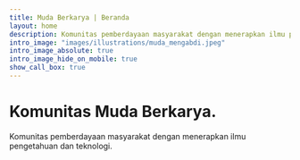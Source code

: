 ```yaml
---
title: Muda Berkarya | Beranda
layout: home
description: Komunitas pemberdayaan masyarakat dengan menerapkan ilmu pengetahuan dan teknologi.
intro_image: "images/illustrations/muda_mengabdi.jpeg"
intro_image_absolute: true
intro_image_hide_on_mobile: true
show_call_box: true
---
```


# Komunitas Muda Berkarya.

Komunitas pemberdayaan masyarakat dengan menerapkan ilmu pengetahuan dan teknologi.
